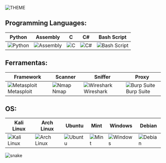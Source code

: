 
![THEME](https://th.bing.com/th/id/R.86bfad59564877514257581faa2f2223?rik=dJhrbptboAjUvA&riu=http%3a%2f%2flamcdn.net%2fhopesandfears.com%2fpost-cover%2fdLYfYLBGDmmQ3DSWcfNk8Q-default.gif&ehk=O3bHsoOitWM%2fp8xPhmkogP0TLPkmp9CWRsKdsphhKZE%3d&risl=&pid=ImgRaw&r=0)

## Programming Languages:

| Python                                                                                           | Assembly                                                                                           | C                                                                                                 | C#                                                                                                | Bash Script                                                                                      |
|--------------------------------------------------------------------------------------------------|---------------------------------------------------------------------------------------------------|---------------------------------------------------------------------------------------------------|--------------------------------------------------------------------------------------------------|-------------------------------------------------------------------------------------------------|
| ![Python](https://img.icons8.com/?size=100&id=l75OEUJkPAk4&format=png&color=000000)   | ![Assembly](https://img.icons8.com/?size=100&id=gVK745a4Vaur&format=png&color=000000) | ![C](https://img.icons8.com/?size=100&id=40670&format=png&color=000000)                       | ![C#](https://img.icons8.com/?size=100&id=55251&format=png&color=000000)                     | ![Bash Script](https://img.icons8.com/?size=100&id=9MJf0ngDwS8z&format=png&color=000000) |


## Ferramentas:

| Framework                                                                                           | Scanner                                                                                           | Sniffer                                                                                           | Proxy                                                                                             |
|-----------------------------------------------------------------------------------------------------|---------------------------------------------------------------------------------------------------|---------------------------------------------------------------------------------------------------|---------------------------------------------------------------------------------------------------|
| ![Metasploit](https://img.icons8.com/?size=100&id=97AFS4JiW8vx&format=png&color=000000) Metasploit | ![Nmap](https://img.icons8.com/?size=100&id=9b5wowKIlo9d&format=png&color=000000) Nmap            | ![Wireshark](https://img.icons8.com/?size=100&id=rOHcpTUtCTjr&format=png&color=000000) Wireshark  | ![Burp Suite](https://img.icons8.com/?size=100&id=41078&format=png&color=FD7E14) Burp Suite  |


## OS:

| Kali Linux                                                                                       | Arch Linux                                                                                       | Ubuntu                                                                                           | Mint                                                                                             | Windows                                                                                          | Debian                                                                                           |
|--------------------------------------------------------------------------------------------------|--------------------------------------------------------------------------------------------------|--------------------------------------------------------------------------------------------------|--------------------------------------------------------------------------------------------------|--------------------------------------------------------------------------------------------------|--------------------------------------------------------------------------------------------------|
| ![Kali Linux](https://img.icons8.com/?size=100&id=qBWtR72kluCU&format=png&color=000000)   | ![Arch Linux](https://img.icons8.com/?size=100&id=lkk6STbDNYML&format=png&color=228BE6)   | ![Ubuntu](https://img.icons8.com/?size=100&id=63208&format=png&color=000000)               | ![Mint](https://img.icons8.com/?size=100&id=101664&format=png&color=000000)                 | ![Windows](https://img.icons8.com/?size=100&id=TuXN3JNUBGOT&format=png&color=000000)   | ![Debian](https://img.icons8.com/?size=100&id=17838&format=png&color=000000)               |


![snake](https://raw.githubusercontent.com/sammorozov/sammorozov/35dbd34c9cfb9f3b23aadaccbe672e65e9792956/assets/github-snake.svg)
